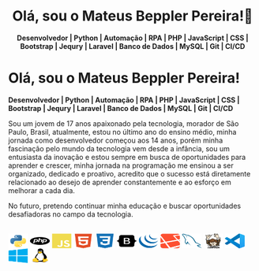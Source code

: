 <div  id = "header"  align = "center"> 
  <h1> Olá, sou o Mateus Beppler Pereira!👋</h1> 
  <p> <b>Desenvolvedor | Python | Automação | RPA | PHP | JavaScript | CSS | Bootstrap | Jequry | Laravel | Banco de Dados | MySQL | Git | CI/CD</b> </p> 
</div>

# Olá, sou o Mateus Beppler Pereira!
**Desenvolvedor | Python | Automação | RPA | PHP | JavaScript | CSS | Bootstrap | Jequry | Laravel | Banco de Dados | MySQL | Git | CI/CD**

Sou um jovem de 17 anos apaixonado pela tecnologia, morador de São Paulo, Brasil, atualmente, estou no último ano do ensino médio, minha jornada como desenvolvedor começou aos 14 anos, porém minha fascinação pelo mundo da tecnologia vem desde a infância, sou um entusiasta da inovação e estou sempre em busca de oportunidades para aprender e crescer, minha jornada na programação me ensinou a ser organizado, dedicado e proativo, acredito que o sucesso está diretamente relacionado ao desejo de aprender constantemente e ao esforço em melhorar a cada dia.

No futuro, pretendo continuar minha educação e buscar oportunidades desafiadoras no campo da tecnologia.

<div style="display: inline_block"><br>
<img align="center" alt="Mateus-Python" height="30" width="40" src="https://raw.githubusercontent.com/devicons/devicon/2ae2a900d2f041da66e950e4d48052658d850630/icons/python/python-original.svg">
      <img align="center" alt="Mateus-PHP" height="30" width="40" src="https://raw.githubusercontent.com/devicons/devicon/2ae2a900d2f041da66e950e4d48052658d850630/icons/php/php-plain.svg">
          <img align="center" alt="Mateus-Javascript" height="30" width="40" src="https://raw.githubusercontent.com/devicons/devicon/2ae2a900d2f041da66e950e4d48052658d850630/icons/javascript/javascript-plain.svg">
    <img align="center" alt="Mateus-HTML5" height="30" width="40" src="https://raw.githubusercontent.com/devicons/devicon/2ae2a900d2f041da66e950e4d48052658d850630/icons/html5/html5-plain.svg">
        <img align="center" alt="Mateus-CSS3" height="30" width="40" src="https://raw.githubusercontent.com/devicons/devicon/2ae2a900d2f041da66e950e4d48052658d850630/icons/css3/css3-plain.svg">
        <img align="center" alt="Mateus-Bootstrap5" height="30" width="40" src="https://raw.githubusercontent.com/devicons/devicon/2ae2a900d2f041da66e950e4d48052658d850630/icons/bootstrap/bootstrap-plain.svg">
        <img align="center" alt="Mateus-Jquery" height="30" width="40" src="https://raw.githubusercontent.com/devicons/devicon/2ae2a900d2f041da66e950e4d48052658d850630/icons/jquery/jquery-plain.svg">
        <img align="center" alt="Mateus-Laravel" height="30" width="40" src="https://raw.githubusercontent.com/devicons/devicon/2ae2a900d2f041da66e950e4d48052658d850630/icons/laravel/laravel-plain.svg">
        <img align="center" alt="Mateus-MySQL" height="30" width="40" src="https://raw.githubusercontent.com/devicons/devicon/2ae2a900d2f041da66e950e4d48052658d850630/icons/mysql/mysql-plain.svg">
        <img align="center" alt="Mateus-Composer" height="30" width="40" src="https://raw.githubusercontent.com/devicons/devicon/2ae2a900d2f041da66e950e4d48052658d850630/icons/composer/composer-original.svg">
              <img align="center" alt="Mateus-vscode" height="30" width="40" src="https://raw.githubusercontent.com/devicons/devicon/2ae2a900d2f041da66e950e4d48052658d850630/icons/vscode/vscode-original.svg">
              <img align="center" alt="Mateus-Windows" height="30" width="40" src="https://raw.githubusercontent.com/devicons/devicon/2ae2a900d2f041da66e950e4d48052658d850630/icons/windows8/windows8-original.svg">
   <img align="center" alt="Mateus-Linux" height="30" width="40" src="https://raw.githubusercontent.com/devicons/devicon/2ae2a900d2f041da66e950e4d48052658d850630/icons/linux/linux-original.svg">
  </div>





  <!--
**mateusbepplerpereira/mateusbepplerpereira** is a ✨ _special_ ✨ repository because its `README.md` (this file) appears on your GitHub profile.

Here are some ideas to get you started:

- 🔭 I’m currently working on ...
- 🌱 I’m currently learning ...
- 👯 I’m looking to collaborate on ...
- 🤔 I’m looking for help with ...
- 💬 Ask me about ...
- 📫 How to reach me: ...
- 😄 Pronouns: ...
- ⚡ Fun fact: ...
-->
